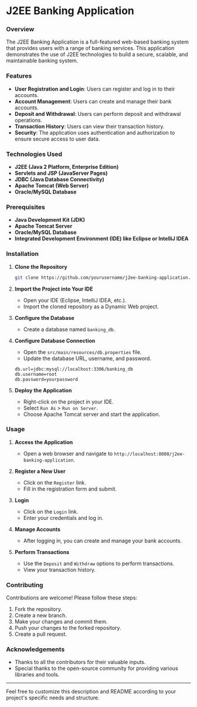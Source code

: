# J2EE Banking Application

### Overview

The J2EE Banking Application is a full-featured web-based banking system that provides users with a range of banking services. This application demonstrates the use of J2EE technologies to build a secure, scalable, and maintainable banking system.

### Features

- **User Registration and Login**: Users can register and log in to their accounts.
- **Account Management**: Users can create and manage their bank accounts.
- **Deposit and Withdrawal**: Users can perform deposit and withdrawal operations.
- **Transaction History**: Users can view their transaction history.
- **Security**: The application uses authentication and authorization to ensure secure access to user data.

### Technologies Used

- **J2EE (Java 2 Platform, Enterprise Edition)**
- **Servlets and JSP (JavaServer Pages)**
- **JDBC (Java Database Connectivity)**
- **Apache Tomcat (Web Server)**
- **Oracle/MySQL Database**

### Prerequisites

- **Java Development Kit (JDK)**
- **Apache Tomcat Server**
- **Oracle/MySQL Database**
- **Integrated Development Environment (IDE) like Eclipse or IntelliJ IDEA**

### Installation

1. **Clone the Repository**

    ```bash
    git clone https://github.com/yourusername/j2ee-banking-application.git
    ```

2. **Import the Project into Your IDE**

    - Open your IDE (Eclipse, IntelliJ IDEA, etc.).
    - Import the cloned repository as a Dynamic Web project.

3. **Configure the Database**

    - Create a database named `banking_db`.

4. **Configure Database Connection**

    - Open the `src/main/resources/db.properties` file.
    - Update the database URL, username, and password.

    ```properties
    db.url=jdbc:mysql://localhost:3306/banking_db
    db.username=root
    db.password=yourpassword
    ```

5. **Deploy the Application**

    - Right-click on the project in your IDE.
    - Select `Run As` > `Run on Server`.
    - Choose Apache Tomcat server and start the application.

### Usage

1. **Access the Application**

    - Open a web browser and navigate to `http://localhost:8080/j2ee-banking-application`.

2. **Register a New User**

    - Click on the `Register` link.
    - Fill in the registration form and submit.

3. **Login**

    - Click on the `Login` link.
    - Enter your credentials and log in.

4. **Manage Accounts**

    - After logging in, you can create and manage your bank accounts.

5. **Perform Transactions**

    - Use the `Deposit` and `Withdraw` options to perform transactions.
    - View your transaction history.

### Contributing

Contributions are welcome! Please follow these steps:

1. Fork the repository.
2. Create a new branch.
3. Make your changes and commit them.
4. Push your changes to the forked repository.
5. Create a pull request.

### Acknowledgements

- Thanks to all the contributors for their valuable inputs.
- Special thanks to the open-source community for providing various libraries and tools.

---

Feel free to customize this description and README according to your project's specific needs and structure.
